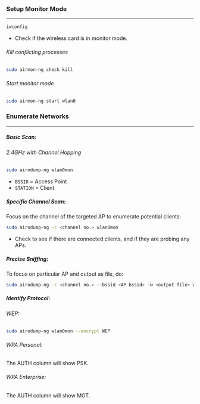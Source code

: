 ### Setup Monitor Mode
---
```sh
iwconfig
```
- Check if the wireless card is in monitor mode.

###### Kill conflicting processes
```sh
sudo airmon-ng check kill
```

###### Start monitor mode
```sh
sudo airmon-ng start wlan0
```


### Enumerate Networks
---
##### Basic Scan:
###### 2.4GHz with Channel Hopping
```sh
sudo airodump-ng wlan0mon
```
- `BSSID` = Access Point
- `STATION` = Client

##### Specific Channel Scan:
Focus on the channel of the targeted AP to enumerate potential clients:
```sh
sudo airodump-ng -c <channel no.> wlan0mon
```
- Check to see if there are connected clients, and if they are probing any APs.

##### Precise Sniffing:
To focus on particular AP and output as file, do:
```sh
sudo airodump-ng -c <channel no.> --bssid <AP bssid> -w <output file> wlan0mon
```

##### Identify Protocol:
###### WEP:
```sh
sudo airodump-ng wlan0mon --encrypt WEP
```

###### WPA Personal:
The AUTH column will show PSK.

###### WPA Enterprise:
The AUTH column will show MGT. 